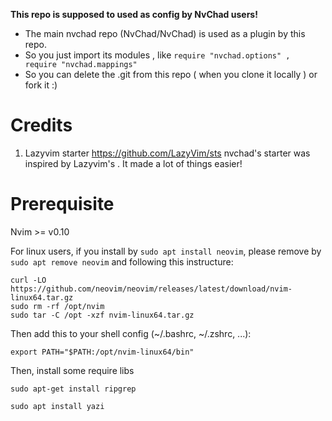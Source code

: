 **This repo is supposed to used as config by NvChad users!**

- The main nvchad repo (NvChad/NvChad) is used as a plugin by this repo.
- So you just import its modules , like `require "nvchad.options" , require "nvchad.mappings"`
- So you can delete the .git from this repo ( when you clone it locally ) or fork it :)

# Credits

1. Lazyvim starter https://github.com/LazyVim/sts nvchad's starter was inspired by Lazyvim's . It made a lot of things easier!

# Prerequisite

Nvim >= v0.10

For linux users, if you install by `sudo apt install neovim`, please remove by `sudo apt remove neovim` and following this instructure:

```
curl -LO https://github.com/neovim/neovim/releases/latest/download/nvim-linux64.tar.gz
sudo rm -rf /opt/nvim
sudo tar -C /opt -xzf nvim-linux64.tar.gz
```

Then add this to your shell config (~/.bashrc, ~/.zshrc, ...):

```
export PATH="$PATH:/opt/nvim-linux64/bin"
```

Then, install some require libs

```
sudo apt-get install ripgrep
```

```
sudo apt install yazi
```

